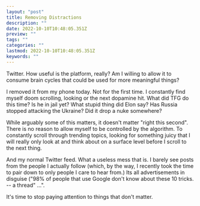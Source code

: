 ```yaml
---
layout: "post"
title: Removing Distractions
description: ""
date: 2022-10-10T10:48:05.351Z
preview: ""
tags: ""
categories: ""
lastmod: 2022-10-10T10:48:05.351Z
keywords: ""
---
```

Twitter.  How useful is the platform, really?  Am I willing to allow it to consume brain cycles that could be used for more meaningful things?

I removed it from my phone today.  Not for the first time.  I constantly find myself doom scrolling, looking or the next dopamine hit.  What did TFG do this time?  Is he in jail yet?  What stupid thing did Elon say?  Has Russia stopped attacking the Ukraine?  Did it drop a nuke somewhere?

While arguably some of this matters, it doesn't matter "right this second".  There is no reason to allow myself to be controlled by the algorithm.  To constantly scroll through trending topics, looking for something juicy that I will really only look at and think about on a surface level before I scroll to the next thing.  

And my normal Twitter feed.  What a useless mess that is.  I barely see posts from the people I actually follow (which, by the way, I recently took the time to pair down to only people I care to hear from.)  Its all advertisements in disguise ("98% of people that use Google don't know about these 10 tricks. -- a thread" ...".

It's time to stop paying attention to things that don't matter.
